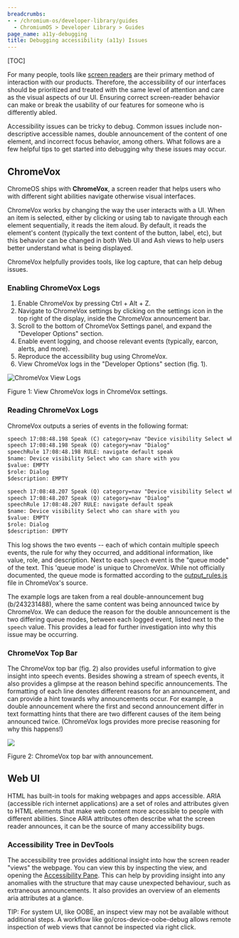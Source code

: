 ```yaml
---
breadcrumbs:
- - /chromium-os/developer-library/guides
  - ChromiumOS > Developer Library > Guides
page_name: a11y-debugging
title: Debugging accessibility (a11y) Issues
---
```


[TOC]

For many people, tools like [screen readers](https://en.wikipedia.org/wiki/Screen_reader)
are their primary method of interaction with our products. Therefore, the
accessibility of our interfaces should be prioritized and treated with the same
level of attention and care as the visual aspects of our UI. Ensuring correct
screen-reader behavior can make or break the usability of our features for
someone who is differently abled.

Accessibility issues can be tricky to debug. Common issues include
non-descriptive accessible names, double announcement of the content of one
element, and incorrect focus behavior, among others. What follows are a few
helpful tips to get started into debugging why these issues may occur.

## ChromeVox

ChromeOS ships with **ChromeVox**, a screen reader that helps users who with
different sight abilities navigate otherwise visual interfaces.

ChromeVox works by changing the way the user interacts with a UI. When an item
is selected, either by clicking or using tab to navigate through each element
sequentially, it reads the item aloud. By default, it reads the element's
content (typically the text content of the button, label, etc), but this
behavior can be changed in both Web UI and Ash views to help users better
understand what is being displayed.

ChromeVox helpfully provides tools, like log capture, that can help debug
issues.

### Enabling ChromeVox Logs

1.  Enable ChromeVox by pressing Ctrl + Alt + Z.
2.  Navigate to ChromeVox settings by clicking on the settings icon in the top
    right of the display, inside the ChromeVox announcement bar.
3.  Scroll to the bottom of ChromeVox Settings panel, and expand the "Developer
    Options" section.
4.  Enable event logging, and choose relevant events (typically, earcon, alerts,
    and more).
5.  Reproduce the accessibility bug using ChromeVox.
6.  View ChromeVox logs in the "Developer Options" section (fig. 1).

![ChromeVox View Logs](/chromium-os/developer-library/guides/debugging/a11y-debugging/chromevox_view_logs.png)

Figure 1: View ChromeVox logs in ChromeVox settings.

### Reading ChromeVox Logs

ChromeVox outputs a series of events in the following format:

```txt
speech 17:08:48.198 Speak (C) category=nav "Device visibility Select who can share with you"
speech 17:08:48.198 Speak (Q) category=nav "Dialog"
speechRule 17:08:48.198 RULE: navigate default speak
$name: Device visibility Select who can share with you
$value: EMPTY
$role: Dialog
$description: EMPTY

speech 17:08:48.207 Speak (Q) category=nav "Device visibility Select who can share with you"
speech 17:08:48.207 Speak (Q) category=nav "Dialog"
speechRule 17:08:48.207 RULE: navigate default speak
$name: Device visibility Select who can share with you
$value: EMPTY
$role: Dialog
$description: EMPTY
```

This log shows the two events -- each of which contain multiple speech events,
the rule for why they occurred, and additional information, like value, role,
and description. Next to each `speech` event is the "queue mode" of the text.
This 'queue mode' is unique to ChromeVox. While not officially documented, the
queue mode is formatted according to the
[output_rules.js](https://source.chromium.org/chromium/chromium/src/+/main:chrome/browser/resources/chromeos/accessibility/chromevox/background/output/output_rules.js;drc=8ffd9addc532ac9a44ac1bb0e4140aab4d28e1d2)
file in ChromeVox's source.

The example logs are taken from a real double-announcement bug (b/243231488),
where the same content was being announced twice by ChromeVox. We can deduce the
reason for the double announcement is the two differing queue modes, between
each logged event, listed next to the `speech` value. This provides a lead for
further investigation into why this issue may be occurring.

### ChromeVox Top Bar

The ChromeVox top bar (fig. 2) also provides useful information to give insight
into speech events. Besides showing a stream of speech events, it also provides
a glimpse at the reason behind specific announcements. The formatting of each
line denotes different reasons for an announcement, and can provide a hint
towards why announcements occur. For example, a double announcement where the
first and second announcement differ in text formatting hints that there are two
different causes of the item being announced twice. (ChromeVox logs provides
more precise reasoning for why this happens!)

![](/chromium-os/developer-library/guides/debugging/a11y-debugging/chromevox_top_bar.png)

Figure 2: ChromeVox top bar with announcement.

## Web UI

HTML has built-in tools for making webpages and apps accessible. ARIA
(accessible rich internet applications) are a set of roles and attributes given
to HTML elements that make web content more accessible to people with different
abilities. Since ARIA attributes often describe what the screen reader
announces, it can be the source of many accessibility bugs.

### Accessibility Tree in DevTools

The accessibility tree provides additional insight into how the screen reader
"views" the webpage. You can view this by inspecting the view, and opening the
[Accessibility Pane](https://developer.chrome.com/docs/devtools/accessibility/reference/#pane).
This can help by providing insight into any anomalies with the structure that
may cause unexpected behaviour, such as extraneous announcements. It also
provides an overview of an elements aria attributes at a glance.

TIP: For system UI, like OOBE, an inspect view may not be available without
additional steps. A workflow like go/cros-device-oobe-debug allows remote
inspection of web views that cannot be inspected via right click.